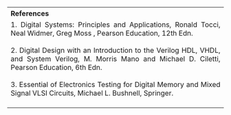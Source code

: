 <table style="text-align: justify;">
<tr style="background-color: transparent;">
  <th>References</th>
<!--     <th>Contributors list</th> -->
  </tr>
  <tr style="background-color: transparent;">
  <td>
    1. Digital Systems: Principles and Applications, Ronald Tocci, Neal Widmer, Greg Moss , Pearson Education, 12th Edn.</br></br>
    2. Digital Design with an Introduction to the Verilog HDL, VHDL, and System Verilog, M. Morris Mano and Michael D. Ciletti, Pearson Education, 6th Edn.</br></br>
    3. Essential of Electronics Testing for Digital Memory and Mixed Signal VLSI Circuits, Michael L. Bushnell, Springer.</br></br>
   <!--   <td>Developers :</br>
        <ul style="list-style-type: none;">
          <li>Dr. Biswajit R Bhowmik | NITK</li>
          <li>Prof. K V Gangadharan | NITK</li>
        </ul>
   Contributors :
    <ul style="list-style-type: none;">
      <li>Anusha B Salian | NITK</li>
      <li>Prajna K | NITK</li>
      <li>Akshaya | NITK</li>
    </ul> -->
</td>
  </tr>
</table>
